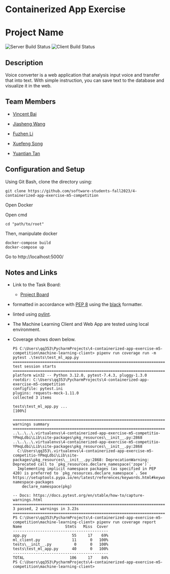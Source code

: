 # Containerized App Exercise

# Project Name

![Server Build Status](https://img.shields.io/badge/build-passing-brightgreen)
![Client Build Status](https://img.shields.io/badge/tests-100%25-success)

## Description
Voice converter is a web application that analysis input voice and transfer that into text. With simple instruction, you can save text to the database and visualize it in the web.  

## Team Members
- [Vincent Bai](https://github.com/VincentBai-dotcom )

- [Jiasheng Wang](https://github.com/isomorphismss)
- [Fuzhen Li](https://github.com/fzfzlfz)
- [Xuefeng Song](https://github.com/wowwowooo)
- [Yuantian Tan](https://github.com/AsukaTan)

## Configuration and Setup
Using Git Bash, clone the directory using:

```
git clone https://github.com/software-students-fall2023/4-containerized-app-exercise-m5-competition
```

Open Docker

Open cmd

```
cd "path/to/root"
```

Then, manipulate docker 

```
docker-compose build
docker-compose up
```

Go to http://localhost:5000/

## Notes and Links

- Link to the Task Board:

  - [Project Board](https://github.com/orgs/software-students-fall2023/projects/82)

- formatted in accordance with [PEP 8](https://www.python.org/dev/peps/pep-0008/) using the [black](https://black.readthedocs.io/en/stable/) formatter.

- linted using [pylint](https://www.pylint.org/).

- The Machine Learning Client and Web App are tested using local environment.

- Coverage shows down below. 

  ```
  PS C:\Users\qq353\PycharmProjects\4-containerized-app-exercise-m5-competition\machine-learning-client> pipenv run coverage run -m pytest .\tests\test_ml_app.py
  =============================================================================== test session starts ===============================================================================
  platform win32 -- Python 3.12.0, pytest-7.4.3, pluggy-1.3.0
  rootdir: C:\Users\qq353\PycharmProjects\4-containerized-app-exercise-m5-competition
  configfile: pytest.ini
  plugins: requests-mock-1.11.0
  collected 3 items                                                                                                                                                                  
  
  tests\test_ml_app.py ...                                                                                                                                                     [100%]
  
  ================================================================================ warnings summary ================================================================================= 
  ..\..\..\.virtualenvs\4-containerized-app-exercise-m5-competitio-YPmqLdbi\Lib\site-packages\pkg_resources\__init__.py:2868
  ..\..\..\.virtualenvs\4-containerized-app-exercise-m5-competitio-YPmqLdbi\Lib\site-packages\pkg_resources\__init__.py:2868
    C:\Users\qq353\.virtualenvs\4-containerized-app-exercise-m5-competitio-YPmqLdbi\Lib\site-packages\pkg_resources\__init__.py:2868: DeprecationWarning: Deprecated call to `pkg_resources.declare_namespace('zope')`.
    Implementing implicit namespace packages (as specified in PEP 420) is preferred to `pkg_resources.declare_namespace`. See https://setuptools.pypa.io/en/latest/references/keywords.html#keyword-namespace-packages
      declare_namespace(pkg)
  
  -- Docs: https://docs.pytest.org/en/stable/how-to/capture-warnings.html
  ========================================================================== 3 passed, 2 warnings in 3.23s ========================================================================== 
  PS C:\Users\qq353\PycharmProjects\4-containerized-app-exercise-m5-competition\machine-learning-client> pipenv run coverage report                              
  Name                   Stmts   Miss  Cover
  ------------------------------------------
  app.py                    55     17    69%
  ml_client.py              11      0   100%
  tests\__init__.py          0      0   100%
  tests\test_ml_app.py      40      0   100%
  ------------------------------------------
  TOTAL                    106     17    84%
  PS C:\Users\qq353\PycharmProjects\4-containerized-app-exercise-m5-competition\machine-learning-client> 
  ```

